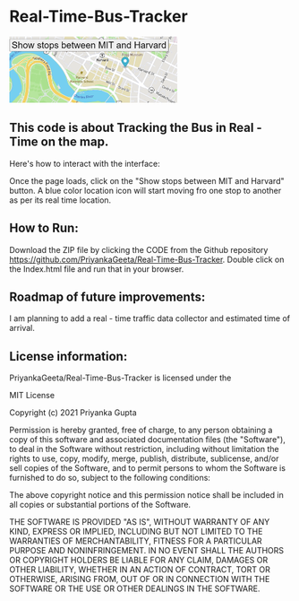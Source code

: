 # Real-Time-Bus-Tracker

<img src= "Map.PNG" width='300' />

## This code is about Tracking the Bus in Real - Time on the map.

Here's how to interact with the interface:

Once the page loads, click on the "Show stops between MIT and Harvard" button. A blue color location icon will start moving fro one stop to another as per its real time location.

## How to Run: 
Download the ZIP file by clicking the CODE from the Github repository https://github.com/PriyankaGeeta/Real-Time-Bus-Tracker. Double click on the Index.html file and run that in your browser.

## Roadmap of future improvements:
I am planning to add a real - time traffic data collector and estimated time of arrival.

## License information: 
PriyankaGeeta/Real-Time-Bus-Tracker is licensed under the

MIT License

Copyright (c) 2021 Priyanka Gupta

Permission is hereby granted, free of charge, to any person obtaining a copy
of this software and associated documentation files (the "Software"), to deal
in the Software without restriction, including without limitation the rights
to use, copy, modify, merge, publish, distribute, sublicense, and/or sell
copies of the Software, and to permit persons to whom the Software is
furnished to do so, subject to the following conditions:

The above copyright notice and this permission notice shall be included in all
copies or substantial portions of the Software.

THE SOFTWARE IS PROVIDED "AS IS", WITHOUT WARRANTY OF ANY KIND, EXPRESS OR
IMPLIED, INCLUDING BUT NOT LIMITED TO THE WARRANTIES OF MERCHANTABILITY,
FITNESS FOR A PARTICULAR PURPOSE AND NONINFRINGEMENT. IN NO EVENT SHALL THE
AUTHORS OR COPYRIGHT HOLDERS BE LIABLE FOR ANY CLAIM, DAMAGES OR OTHER
LIABILITY, WHETHER IN AN ACTION OF CONTRACT, TORT OR OTHERWISE, ARISING FROM,
OUT OF OR IN CONNECTION WITH THE SOFTWARE OR THE USE OR OTHER DEALINGS IN THE
SOFTWARE.

